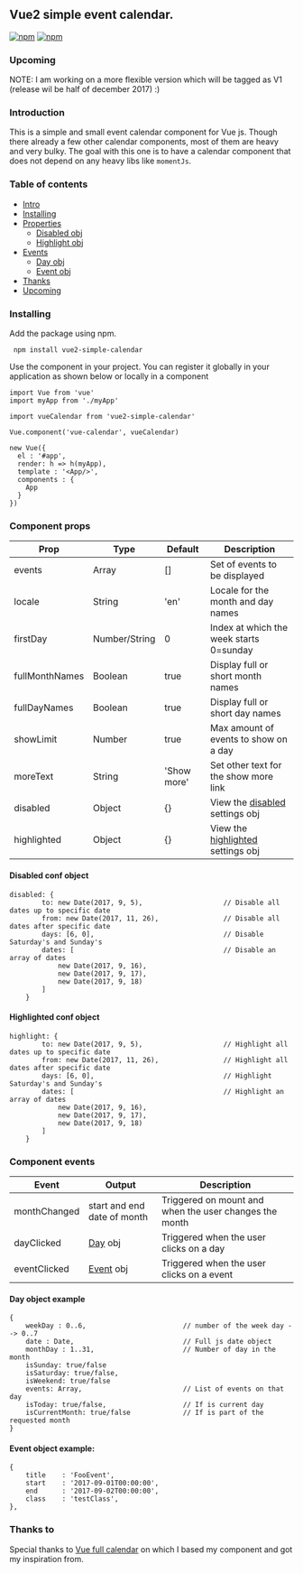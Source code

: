 ## Vue2 simple event calendar.

[![npm](https://img.shields.io/npm/v/vue2-simple-calendar.svg?maxAge=2592000?style=flat-square)]()
[![npm](https://img.shields.io/npm/dt/vue2-simple-calendar.svg?maxAge=2592000?style=flat-square)]()

### Upcoming

NOTE: I am working on a more flexible version which will be tagged as V1 (release wil be half of december 2017) :)

### Introduction

This is a simple and small event calendar component for Vue js. Though there already a few other
calendar components, most of them are heavy and very bulky. The goal with this one is to have a calendar 
component that does not depend on any heavy libs like `momentJs`.

### Table of contents

  * [Intro](#introduction)
  * [Installing](#installing)
  * [Properties](#component-props)
    * [Disabled obj](#disabled-conf-object)
    * [Highlight obj](#highlighted-conf-object)
  * [Events](#component-events)
    * [Day obj](#day-object-example)
    * [Event obj](#event-object-example)
  * [Thanks](#thanks-to)
  * [Upcoming](#upcoming)

### Installing

Add the package using npm.

```
 npm install vue2-simple-calendar
```

Use the component in your project. You can register it globally in your application as shown below or locally in a component

```
import Vue from 'vue'
import myApp from './myApp'

import vueCalendar from 'vue2-simple-calendar'

Vue.component('vue-calendar', vueCalendar)

new Vue({
  el : '#app',
  render: h => h(myApp),
  template : '<App/>',
  components : {
    App
  }
})
```

### Component props

| Prop                  | Type            | Default     | Description                                                   |
|-----------------------|-----------------|-------------|---------------------------------------------------------------|
| events                | Array           | []          | Set of events to be displayed                                 |
| locale                | String          | 'en'        | Locale for the month and day names                            |
| firstDay              | Number/String   | 0           | Index at which the week starts 0=sunday                       |
| fullMonthNames        | Boolean         | true        | Display full or short month names                             |
| fullDayNames          | Boolean         | true        | Display full or short day names                               |
| showLimit             | Number          | true        | Max amount of events to show on a day                         |
| moreText              | String          | 'Show more' | Set other text for the show more link                         |
| disabled              | Object          | {}          | View the [disabled](#disabled-conf-object) settings obj       |
| highlighted           | Object          | {}          | View the [highlighted](#highlighted-conf-object) settings obj |

#### Disabled conf object
```
disabled: {
        to: new Date(2017, 9, 5),                    // Disable all dates up to specific date
        from: new Date(2017, 11, 26),                // Disable all dates after specific date
        days: [6, 0],                                // Disable Saturday's and Sunday's
        dates: [                                     // Disable an array of dates
            new Date(2017, 9, 16),
            new Date(2017, 9, 17),
            new Date(2017, 9, 18)
        ]
    }
```

#### Highlighted conf object
```
highlight: {
        to: new Date(2017, 9, 5),                    // Highlight all dates up to specific date
        from: new Date(2017, 11, 26),                // Highlight all dates after specific date
        days: [6, 0],                                // Highlight Saturday's and Sunday's
        dates: [                                     // Highlight an array of dates
            new Date(2017, 9, 16),
            new Date(2017, 9, 17),
            new Date(2017, 9, 18)
        ]
    }
```

### Component events

| Event                 | Output                             | Description                                             |               
|-----------------------|------------------------------------|---------------------------------------------------------|
| monthChanged          | start and end date of month        | Triggered on mount and when the user changes the month  |
| dayClicked            | [Day](#day-object-example) obj     | Triggered when the user clicks on a day                 |
| eventClicked          | [Event](#event-object-example) obj | Triggered when the user clicks on a event               |

#### Day object example
```
{
    weekDay : 0..6,                        // number of the week day --> 0..7
    date : Date,                           // Full js date object
    monthDay : 1..31,                      // Number of day in the month
    isSunday: true/false
    isSaturday: true/false,
    isWeekend: true/false   
    events: Array,                         // List of events on that day
    isToday: true/false,                   // If is current day
    isCurrentMonth: true/false             // If is part of the requested month
}
```

#### Event object example:
```
{
    title    : 'FooEvent',
    start    : '2017-09-01T00:00:00',
    end      : '2017-09-02T00:00:00',
    class    : 'testClass',
},
```

### Thanks to

Special thanks to [Vue full calendar](https://github.com/Wanderxx/vue-fullcalendar) on which I based my component and got
my inspiration from.
 